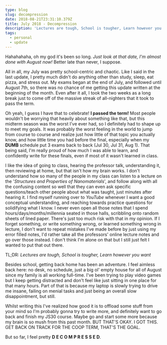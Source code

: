 ```yaml
---
type: blog
slug: decompression
date: 2018-08-21T23:31:10.379Z
title: July 2018 - Decompression
description: 'Lectures are tough, School is tougher, Learn however you want.'
tags:
  - personal
  - update
---
```

Hahahahaha, oh my god it's been so long. _Just look at that date, I'm almost done with August now!_ Better late than never, I suppose.

All in all, my July was pretty school-centric and chaotic. Like I said in the last update, I pretty much didn't do anything other than study, sleep, eat pizza, and stress out. My exams began at the end of July, and followed until August 7th, so there was no chance of me getting this update written at the beginning of the month. Even after it all, I took the two weeks as a long break just to come off of the massive streak of all-nighters that it took to pass the term.

Oh yeah, I guess I have that to celebrate! **I passed the term!**
Most people wouldn't be worrying that heavily about something like that, but this midterm season was the worst I've ever had, so I definitely had to shape up to meet my goals. It was probably the worst feeling in the world to jump from course to course and realize just how little of that topic you actually know, and how little time you had before the final, especially when my **DUMB** schedule put 3 exams back to back (Jul 30, Jul 31, Aug 1). That being said, I'm really proud of how much I was able to learn, and confidently write for these finals, even if most of it wasn't learned in class.

I like the idea of going to class, hearing the professor talk, understanding it, then reviewing at home, but that isn't how my brain works. I don't understand how so many of the people in my class can listen to a lecture on the '_Structures and Properties of Nanomaterials_', and follow along with all the confusing content so well that they can even ask specific questions/teach other people about what was taught, just minutes after hearing it. I find myself running over to _YouTube_ whenever I want a good conceptual understanding, and reaching towards practice questions for solidifying what I know. I never even open all those notes that I spend hours/days/months/millennia seated in those halls, scribbling onto random sheets of lined paper. There's just too much risk with that in my opinion. If I forget something, or write something wrong, or learned something wrong in lecture, I don't want to repeat mistakes I've made before by just using my error filled notes, I'd rather take all the professors' online lecture notes and go over those instead. I don't think I'm alone on that but I still just felt I wanted to put that out there.

TL;DR: _Lectures are tough, School is tougher, Learn however you want_

Besides school, getting back home has been an adventure. I feel aimless back here: no desk, no schedule, just a big ol' empty house for all of August since my family is all working full-time. I've been trying to play video games but I keep getting distracted and don't feel like just sitting in one place for that many hours. Part of that is because my laptop is slowly trying to drive me insane, failing on menial tasks and just being an overall slow disappointment, but still.

Whilst writing this I've realized how good it is to offload some stuff from your mind so I'm probably gonna try to write more, and definitely want to go back and finish my JS30 course. Maybe go and start some more because my brain is so mush from this past month. BUT THAT'S OKAY. I GOT THIS. GET BACK ON TRACK FOR THE COOP TERM, THAT'S THE GOAL.

But so far, I feel pretty **D E C O M P R E S S E D**.
